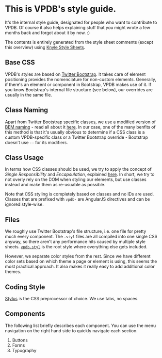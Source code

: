 # This is VPDB's style guide.

It's the internal style guide, designated for people who want to contribute
to VPDB. Of course it also helps explaining stuff that you might wrote a few
months back and forgot about it by now. :)

The contents is entirely generated from the style sheet comments (except this 
overview) using [Knyle Style Sheets](https://github.com/kneath/kss). 

## Base CSS

VPDB's styles are based on [Twitter Bootstrap](http://getbootstrap.com/). It
takes care of element positioning provides the nomenclature for non-custom
elements. Generally, if there's an element or component in Bootstrap, VPDB
makes use of it. If you know Bootstrap's internal file structure (see below),
our overrides are usually in the same file.

## Class Naming

Apart from Twitter Bootstrap specific classes, we use a modified version of 
[BEM naming](http://bem.info/method/) - read all about it 
[here](http://csswizardry.com/2013/01/mindbemding-getting-your-head-round-bem-syntax/).
In our case, one of the many benfits of this method is that it's usually 
obvious to determine if a CSS class is a custom VPDB-specific class or a 
Twitter Bootstrap override - Bootstrap doesn't use `--` for its modifiers.

## Class Usage

In terms how CSS classes should be used, we try to apply the concept of *Single
Responsibility* and *Encapsulation*, explained 
[here](http://drewbarontini.com/articles/single-responsibility/). In short, we 
try to not overly rely on the DOM when styling our elements, but use classes
instead and make them as re-usuable as possible.

Note that CSS styling is completely based on classes and no IDs are used. 
Classes that are prefixed with `vpdb-` are AngularJS directives and can be
ignored style-wise.

## Files

We roughly use Twitter Bootstrap's file structure, i.e. one file for pretty much 
every component. The `.styl` files are all compiled into one single CSS anyway, 
so there aren't any performance hits caused by multiple style sheets.
[`vpdb.styl`](https://github.com/freezy/node-vpdb/blob/master/client/styles/vpdb.styl)
is the root style where everything else gets included.

However, we separate color styles from the rest. Since we have different color 
sets based on which theme a page or element is using, this seems the most 
practical approach. It also makes it really easy to add additional color themes.

## Coding Style

[Stylus](http://learnboost.github.io/stylus/) is the CSS preprocessor of choice.
We use tabs, no spaces.

## Components

The following list briefly describes each component. You can use the menu navigation
on the right hand side to quickly navigate each section.

1. Buttons
2. Forms
3. Typography
